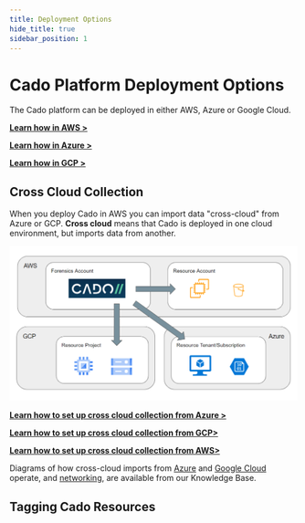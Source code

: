 ```yaml
---
title: Deployment Options
hide_title: true
sidebar_position: 1
---
```

# Cado Platform Deployment Options

The Cado platform can be deployed in either AWS, Azure or Google Cloud.

**[Learn how in AWS >](aws/overview.md)**

**[Learn how in Azure >](azure/azure-deploy.md)**

**[Learn how in GCP >](gcp/gcp-deploy)**

## Cross Cloud Collection

When you deploy Cado in AWS you can import data "cross-cloud" from Azure or GCP. **Cross cloud** means that Cado is deployed in one cloud environment, but imports data from another.

![Cross Cloud Collection](/img/cross-cloud.png)

**[Learn how to set up cross cloud collection from Azure >](azure/azure-cross-tenancy-subscriptions.md)**

**[Learn how to set up cross cloud collection from GCP>](gcp/gcp-settings.md)**

**[Learn how to set up cross cloud collection from AWS>](/cado-response/deploy/aws/iam/cross-account-creation)**

Diagrams of how cross-cloud imports from [Azure](https://cadosecurity.zendesk.com/hc/en-gb/articles/23259971240465-How-do-cross-cloud-imports-from-Azure-into-AWS-work) and [Google Cloud](https://cadosecurity.zendesk.com/hc/en-gb/articles/23259790277649-How-do-Cross-Cloud-imports-from-GCP-into-AWS-work) operate, and [networking](https://cadosecurity.zendesk.com/hc/en-gb/articles/23260946428689-What-network-access-is-required-to-operate-cross-cloud-from-AWS), are available from our Knowledge Base.

## Tagging Cado Resources


